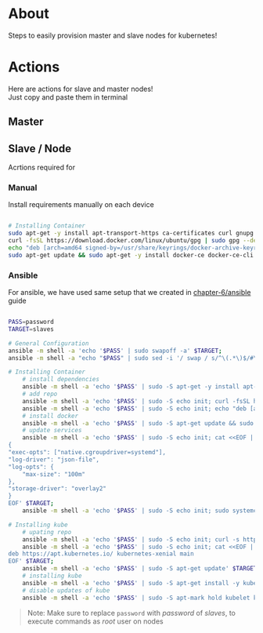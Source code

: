# About
Steps to easily provision master and slave nodes for kubernetes!

# Actions
Here are actions for slave and master nodes!   
Just copy and paste them in terminal 
## Master

## Slave / Node
Acrtions required for
### Manual
Install requirements manually on each device
```bash

# Installing Container
sudo apt-get -y install apt-transport-https ca-certificates curl gnupg lsb-release;
curl -fsSL https://download.docker.com/linux/ubuntu/gpg | sudo gpg --dearmor -o /usr/share/keyrings/docker-archive-keyring.gpg;
echo "deb [arch=amd64 signed-by=/usr/share/keyrings/docker-archive-keyring.gpg] https://download.docker.com/linux/ubuntu $(lsb_release -cs) stable" | sudo tee /etc/apt/sources.list.d/docker.list > /dev/null;
sudo apt-get update && sudo apt-get -y install docker-ce docker-ce-cli containerd.io;
```

### Ansible
For ansible, we have used same setup that we created in [chapter-6/ansible](https://github.com/levankhelo/chapter-6#step-1-installing-ansible) guide
```bash

PASS=password
TARGET=slaves

# General Configuration
ansible -m shell -a 'echo '$PASS' | sudo swapoff -a' $TARGET;
ansible -m shell -a "echo "$PASS" | sudo sed -i '/ swap / s/^\(.*\)$/#\1/g' /etc/fstab" $TARGET;

# Installing Container
    # install dependencies
    ansible -m shell -a 'echo '$PASS' | sudo -S apt-get -y install apt-transport-https ca-certificates curl gnupg lsb-release;' $TARGET;
    # add repo
    ansible -m shell -a 'echo '$PASS' | sudo -S echo init; curl -fsSL https://download.docker.com/linux/ubuntu/gpg | sudo gpg --yes --dearmor -o /usr/share/keyrings/docker-archive-keyring.gpg' $TARGET;
    ansible -m shell -a 'echo '$PASS' | sudo -S echo init; echo "deb [arch=amd64 signed-by=/usr/share/keyrings/docker-archive-keyring.gpg] https://download.docker.com/linux/ubuntu $(lsb_release -cs) stable" | sudo tee /etc/apt/sources.list.d/docker.list > /dev/null' $TARGET;
    # install docker
    ansible -m shell -a 'echo '$PASS' | sudo -S apt-get update && sudo apt-get -y install docker-ce docker-ce-cli containerd.io' $TARGET;
    # update services
    ansible -m shell -a 'echo '$PASS' | sudo -S echo init; cat <<EOF | sudo tee /etc/docker/daemon.json
{
"exec-opts": ["native.cgroupdriver=systemd"],
"log-driver": "json-file",
"log-opts": {
    "max-size": "100m"
},
"storage-driver": "overlay2"
}
EOF' $TARGET;
    ansible -m shell -a 'echo '$PASS' | sudo -S echo init; sudo systemctl enable docker; sudo systemctl daemon-reload; sudo systemctl restart docker' $TARGET;

# Installing kube
    # upating repo
    ansible -m shell -a 'echo '$PASS' | sudo -S echo init; curl -s https://packages.cloud.google.com/apt/doc/apt-key.gpg | sudo apt-key add - ' $TARGET;
    ansible -m shell -a 'echo '$PASS' | sudo -S echo init; cat <<EOF | sudo tee /etc/apt/sources.list.d/kubernetes.list 
deb https://apt.kubernetes.io/ kubernetes-xenial main 
EOF' $TARGET;
    ansible -m shell -a 'echo '$PASS' | sudo -S apt-get update' $TARGET;
    # installing kube
    ansible -m shell -a 'echo '$PASS' | sudo -S apt-get install -y kubelet kubeadm kubectl' $TARGET;
    # disable updates of kube
    ansible -m shell -a 'echo '$PASS' | sudo -S apt-mark hold kubelet kubeadm kubectl' $TARGET;
```
> Note: Make sure to replace `password` with *password* of *slaves*, to execute commands as *root* user on nodes